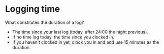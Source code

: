 # Logging time
What constitutes the duration of a log?
* The time since your last log (today, after 24:00 the night previous).
* If no time log today, the time since you clocked in.
* If you haven't clocked in yet, clock you in and add use 15 minutes as the duration.